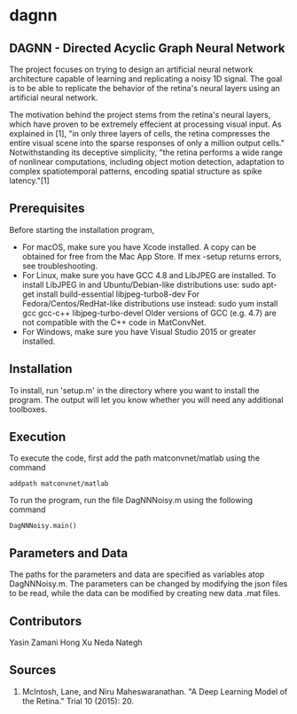 # dagnn
## DAGNN - Directed Acyclic Graph Neural Network

The project focuses on trying to design an artificial neural network architecture capable of learning and replicating a noisy 1D signal. The goal is to be able to replicate the behavior of the retina's neural layers using an artificial neural network.  

The motivation behind the project stems from the retina's neural layers, which have proven to be extremely effecient at processing visual input. As explained in [1], "in only three layers
of cells, the retina compresses the entire visual scene into the sparse responses of only a million output cells." Notwithstanding its deceptive simplicity, "the retina performs a wide range of nonlinear computations, including object motion detection, adaptation to complex spatiotemporal patterns, encoding spatial structure as spike latency."[1]   

## Prerequisites

Before starting the installation program, 

* For macOS, make sure you have Xcode installed. A copy can be obtained for free from the Mac App Store. If mex -setup returns errors, see troubleshooting.
* For Linux, make sure you have GCC 4.8 and LibJPEG are installed. To install LibJPEG in and Ubuntu/Debian-like distributions use: sudo apt-get install build-essential libjpeg-turbo8-dev For Fedora/Centos/RedHat-like distributions use instead: sudo yum install gcc gcc-c++ libjpeg-turbo-devel Older versions of GCC (e.g. 4.7) are not compatible with the C++ code in MatConvNet.
* For Windows, make sure you have Visual Studio 2015 or greater installed.

## Installation

To install, run 'setup.m' in the directory where you want to install the program. The output will let you know whether you will need any additional toolboxes.

## Execution

To execute the code, first add the path matconvnet/matlab using the command

	addpath matconvnet/matlab

To run the program, run the file DagNNNoisy.m using the following command

	DagNNNoisy.main()

## Parameters and Data

The paths for the parameters and data are specified as variables atop DagNNNoisy.m. The parameters can be changed by modifying the json files to be read, while the data can be modified by creating new data .mat files.

## Contributors

Yasin Zamani
Hong Xu
Neda Nategh

## Sources

1. McIntosh, Lane, and Niru Maheswaranathan. "A Deep Learning Model of the Retina." Trial 10 (2015): 20.